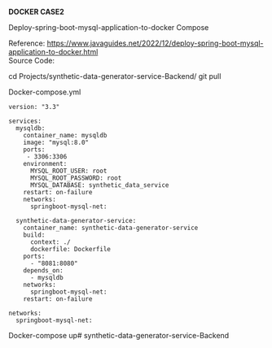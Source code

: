 **DOCKER CASE2**

Deploy-spring-boot-mysql-application-to-docker Compose

Reference:  https://www.javaguides.net/2022/12/deploy-spring-boot-mysql-application-to-docker.html  
Source Code:

cd Projects/synthetic-data-generator-service-Backend/
git pull

Docker-compose.yml

```
version: "3.3"

services:
  mysqldb:
    container_name: mysqldb
    image: "mysql:8.0"
    ports:
     - 3306:3306
    environment:
      MYSQL_ROOT_USER: root
      MYSQL_ROOT_PASSWORD: root
      MYSQL_DATABASE: synthetic_data_service
    restart: on-failure
    networks:
      springboot-mysql-net:

  synthetic-data-generator-service:
    container_name: synthetic-data-generator-service
    build:
      context: ./
      dockerfile: Dockerfile
    ports:
      - "8081:8080"
    depends_on:
      - mysqldb
    networks:
      springboot-mysql-net:
    restart: on-failure

networks:
  springboot-mysql-net:
```

Docker-compose up# synthetic-data-generator-service-Backend
